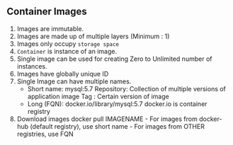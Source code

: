 ## Container Images

1. Images are immutable.
2. Images are made up of multiple layers (Minimum : 1)
3. Images only occupy `storage space`
4. `Container` is instance of an image.
5. Single image can be used for creating Zero to Unlimited number of instances.
6. Images have globally unique ID
7. Single Image can have multiple names.
	- Short name: mysql:5.7
		Repository:  Collection of multiple versions of application image
		Tag :		 Certain version of image
	- Long (FQN): docker.io/library/mysql:5.7
		docker.io	is container registry
8. Download images
		docker pull IMAGENAME
		- For images from docker-hub (default registry), use short name
		- For images from OTHER registries, use FQN
